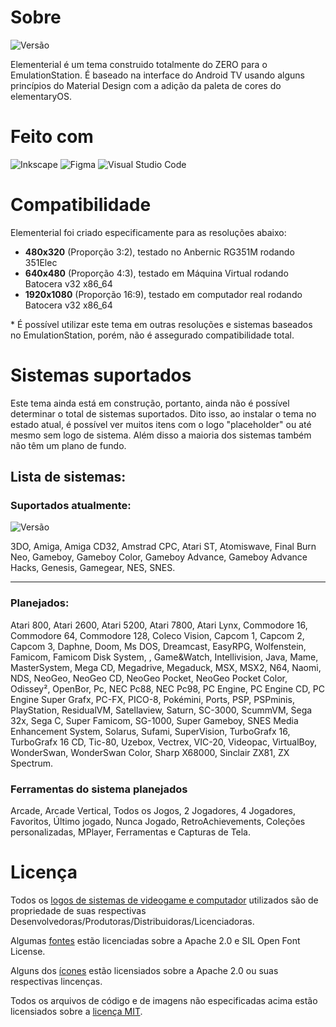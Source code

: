 # Sobre

![Versão](https://img.shields.io/badge/Versão_1.1020-de3e80?style=for-the-badge)

Elementerial é um tema construido totalmente do ZERO para o EmulationStation.
É baseado na interface do Android TV usando alguns princípios do Material Design com a adição da paleta de cores do elementaryOS.

# Feito com

![Inkscape](https://img.shields.io/badge/Inkscape-273445?style=for-the-badge&logo=Inkscape&logoColor=white)
![Figma](https://img.shields.io/badge/Figma-c6262e?style=for-the-badge&logo=figma&logoColor=white)
![Visual Studio Code](https://img.shields.io/badge/Visual_Studio_Code-0d52bf?style=for-the-badge&logo=visual%20studio%20code&logoColor=white)

# Compatibilidade

Elementerial foi criado especificamente para as resoluções abaixo:

- **480x320** (Proporção 3:2), testado no Anbernic RG351M rodando 351Elec
- **640x480** (Proporção 4:3), testado em Máquina Virtual rodando Batocera v32 x86_64
- **1920x1080** (Proporção 16:9), testado em computador real rodando Batocera v32 x86_64

\* É possível utilizar este tema em outras resoluções e sistemas baseados no EmulationStation, porém,
não é assegurado compatibilidade total.

# Sistemas suportados

Este tema ainda está em construção, portanto, ainda não é possível determinar o total de sistemas suportados.
Dito isso, ao instalar o tema no estado atual, é possível ver muitos itens com o logo "placeholder" ou até mesmo sem logo de sistema.
Além disso a maioria dos sistemas também não têm um plano de fundo.

## Lista de sistemas:

### Suportados atualmente:

![Versão](https://img.shields.io/badge/Total_Suportado:_14-68b723?style=for-the-badge)

3DO, Amiga, Amiga CD32, Amstrad CPC, Atari ST, Atomiswave, Final Burn Neo, Gameboy, Gameboy Color, Gameboy Advance, Gameboy Advance Hacks, Genesis, Gamegear, NES, SNES.

---

### Planejados:

Atari 800, Atari 2600, Atari 5200, Atari 7800, Atari Lynx, Commodore 16, Commodore 64, Commodore 128,
Coleco Vision, Capcom 1, Capcom 2, Capcom 3, Daphne, Doom, Ms DOS, Dreamcast, EasyRPG, Wolfenstein, Famicom, Famicom Disk System, , Game&Watch, Intellivision, Java, Mame, MasterSystem, Mega CD, Megadrive, Megaduck, MSX, MSX2, N64, Naomi, NDS, NeoGeo, NeoGeo CD, NeoGeo Pocket, NeoGeo Pocket Color, Odissey², OpenBor, Pc, NEC Pc88, NEC Pc98, PC Engine, PC Engine CD, PC Engine Super Grafx, PC-FX, PICO-8, Pokémini, Ports, PSP, PSPminis, PlayStation, ResidualVM, Satellaview, Saturn, SC-3000, ScummVM, Sega 32x, Sega C, Super Famicom, SG-1000, Super Gameboy, SNES Media Enhancement System, Solarus, Sufami, SuperVision, TurboGrafx 16, TurboGrafx 16 CD, Tic-80, Uzebox, Vectrex, VIC-20, Videopac, VirtualBoy, WonderSwan, WonderSwan Color, Sharp X68000, Sinclair ZX81, ZX Spectrum.

### Ferramentas do sistema planejados

Arcade, Arcade Vertical, Todos os Jogos, 2 Jogadores, 4 Jogadores, Favoritos,
Último jogado, Nunca Jogado, RetroAchievements, Coleções personalizadas, MPlayer,
Ferramentas e Capturas de Tela.

# Licença

Todos os [logos de sistemas de videogame e computador](./assets/logos/) utilizados são de propriedade de suas respectivas
Desenvolvedoras/Produtoras/Distribuidoras/Licenciadoras.

Algumas [fontes](./assets/fonts/) estão licenciadas sobre a Apache 2.0 e SIL Open Font License.

Alguns dos [ícones](./assets/icons/) estão licensiados sobre a Apache 2.0 ou suas respectivas lincenças.

Todos os arquivos de código e de imagens não especificadas acima estão licensiados sobre a [licença MIT](./LICENSE).
